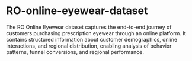 # RO-online-eyewear-dataset
The RO Online Eyewear dataset captures the end-to-end journey of customers purchasing prescription eyewear through an online platform. It contains structured information about customer demographics, online interactions, and regional distribution, enabling analysis of behavior patterns, funnel conversions, and regional performance.
